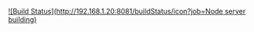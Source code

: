 [![Build Status](http://192.168.1.20:8081/buildStatus/icon?job=Node server building)](http://192.168.1.20:8081/job/Node%20server%20building/)
